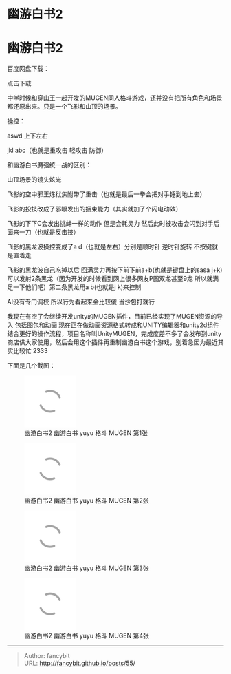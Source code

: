 # 幽游白书2

<div class="header"><h1 class="single-title animate__animated animate__pulse animate__faster">幽游白书2</h1></div>

<div class="content" id="content"><p>百度网盘下载：</p><p><!-- raw HTML omitted -->点击下载<!-- raw HTML omitted --></p><p>中学时候和穿山王一起开发的MUGEN同人格斗游戏，还并没有把所有角色和场景都还原出来。只是一个飞影和山顶的场景。</p><p>操控：</p><p>aswd 上下左右</p><p>jkl abc（也就是重攻击 轻攻击 防御）</p><p>和幽游白书魔强统一战的区别：</p><p>山顶场景的镜头炫光</p><p>飞影的空中邪王炼狱焦附带了重击（也就是最后一拳会把对手锤到地上去）</p><p>飞影的投技改成了邪眼发出的捆束能力（其实就加了个闪电动效）</p><p>飞影的下下C会发出挑衅一样的动作 但是会耗灵力 然后此时被攻击会闪到对手后面来一刀（也就是反击技）</p><p>飞影的黑龙波操控变成了a d（也就是左右）分别是顺时针 逆时针旋转 不按键就是直着走</p><p>飞影的黑龙波自己吃掉以后 回满灵力再按下前下前a+b(也就是键盘上的sasa j+k)可以发射2条黑龙（因为开发的时候看到网上很多网友P图双龙甚至9龙 所以就满足一下他们吧）第二条黑龙用a b(也就是j k)来控制</p><p>AI没有专门调校 所以行为看起来会比较傻 当沙包打就行</p><p>我现在有空了会继续开发unity的MUGEN插件，目前已经实现了MUGEN资源的导入 包括图包和动画 现在正在做动画资源格式转成和UNITY编辑器和unity2d组件结合更好的操作流程，项目名称叫UnityMUGEN，完成度差不多了会发布到unity商店供大家使用，然后会用这个插件再重制幽游白书这个游戏，别着急因为最近其实比较忙 2333</p><p>下面是几个截图：</p><p></p><figure><a class="lightgallery" href="https://www.fancybit.top/zb_users/upload/2019/09/201909181568806860871826.png" data-thumbnail="https://www.fancybit.top/zb_users/upload/2019/09/201909181568806860871826.png" data-sub-html="<h2>幽游白书2  幽游白书 yuyu 格斗 MUGEN 第1张</h2><p>幽游白书2  幽游白书 yuyu 格斗 MUGEN 第1张</p>"><img class="lazyload" src="/svg/loading.min.svg" data-src="https://www.fancybit.top/zb_users/upload/2019/09/201909181568806860871826.png" data-srcset="https://www.fancybit.top/zb_users/upload/2019/09/201909181568806860871826.png, https://www.fancybit.top/zb_users/upload/2019/09/201909181568806860871826.png 1.5x, https://www.fancybit.top/zb_users/upload/2019/09/201909181568806860871826.png 2x" data-sizes="auto" alt="幽游白书2  幽游白书 yuyu 格斗 MUGEN 第1张" title="幽游白书2  幽游白书 yuyu 格斗 MUGEN 第1张"></a><figcaption class="image-caption">幽游白书2 幽游白书 yuyu 格斗 MUGEN 第1张</figcaption></figure><p></p><p></p><figure><a class="lightgallery" href="https://www.fancybit.top/zb_users/upload/2019/09/201909181568806896530995.png" data-thumbnail="https://www.fancybit.top/zb_users/upload/2019/09/201909181568806896530995.png" data-sub-html="<h2>幽游白书2  幽游白书 yuyu 格斗 MUGEN 第2张</h2><p>幽游白书2  幽游白书 yuyu 格斗 MUGEN 第2张</p>"><img class="lazyload" src="/svg/loading.min.svg" data-src="https://www.fancybit.top/zb_users/upload/2019/09/201909181568806896530995.png" data-srcset="https://www.fancybit.top/zb_users/upload/2019/09/201909181568806896530995.png, https://www.fancybit.top/zb_users/upload/2019/09/201909181568806896530995.png 1.5x, https://www.fancybit.top/zb_users/upload/2019/09/201909181568806896530995.png 2x" data-sizes="auto" alt="幽游白书2  幽游白书 yuyu 格斗 MUGEN 第2张" title="幽游白书2  幽游白书 yuyu 格斗 MUGEN 第2张"></a><figcaption class="image-caption">幽游白书2 幽游白书 yuyu 格斗 MUGEN 第2张</figcaption></figure><p></p><p></p><figure><a class="lightgallery" href="https://www.fancybit.top/zb_users/upload/2019/09/201909181568806977474880.png" data-thumbnail="https://www.fancybit.top/zb_users/upload/2019/09/201909181568806977474880.png" data-sub-html="<h2>幽游白书2  幽游白书 yuyu 格斗 MUGEN 第3张</h2><p>幽游白书2  幽游白书 yuyu 格斗 MUGEN 第3张</p>"><img class="lazyload" src="/svg/loading.min.svg" data-src="https://www.fancybit.top/zb_users/upload/2019/09/201909181568806977474880.png" data-srcset="https://www.fancybit.top/zb_users/upload/2019/09/201909181568806977474880.png, https://www.fancybit.top/zb_users/upload/2019/09/201909181568806977474880.png 1.5x, https://www.fancybit.top/zb_users/upload/2019/09/201909181568806977474880.png 2x" data-sizes="auto" alt="幽游白书2  幽游白书 yuyu 格斗 MUGEN 第3张" title="幽游白书2  幽游白书 yuyu 格斗 MUGEN 第3张"></a><figcaption class="image-caption">幽游白书2 幽游白书 yuyu 格斗 MUGEN 第3张</figcaption></figure><p></p><p></p><figure><a class="lightgallery" href="https://www.fancybit.top/zb_users/upload/2019/09/201909181568807030316544.png" data-thumbnail="https://www.fancybit.top/zb_users/upload/2019/09/201909181568807030316544.png" data-sub-html="<h2>幽游白书2  幽游白书 yuyu 格斗 MUGEN 第4张</h2><p>幽游白书2  幽游白书 yuyu 格斗 MUGEN 第4张</p>"><img class="lazyload" src="/svg/loading.min.svg" data-src="https://www.fancybit.top/zb_users/upload/2019/09/201909181568807030316544.png" data-srcset="https://www.fancybit.top/zb_users/upload/2019/09/201909181568807030316544.png, https://www.fancybit.top/zb_users/upload/2019/09/201909181568807030316544.png 1.5x, https://www.fancybit.top/zb_users/upload/2019/09/201909181568807030316544.png 2x" data-sizes="auto" alt="幽游白书2  幽游白书 yuyu 格斗 MUGEN 第4张" title="幽游白书2  幽游白书 yuyu 格斗 MUGEN 第4张"></a><figcaption class="image-caption">幽游白书2 幽游白书 yuyu 格斗 MUGEN 第4张</figcaption></figure><p></p><!-- raw HTML omitted --></div>



---

> Author: fancybit  
> URL: http://fancybit.github.io/posts/55/  

